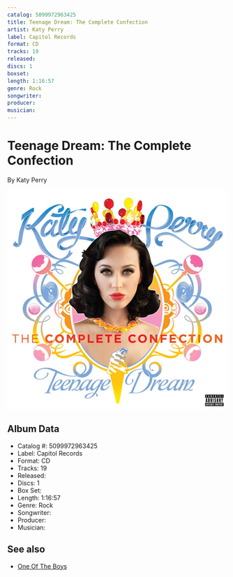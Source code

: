 ```yaml
---
catalog: 5099972963425
title: Teenage Dream: The Complete Confection
artist: Katy Perry
label: Capitol Records
format: CD
tracks: 19
released: 
discs: 1
boxset: 
length: 1:16:57
genre: Rock
songwriter: 
producer: 
musician: 
---
```


# Teenage Dream: The Complete Confection

By Katy Perry

![](../../assets/cdcovers/Katy_Perry-Teenage_Dream-_The_Complete_Confection.png)

## Album Data

- Catalog #: 5099972963425
- Label: Capitol Records
- Format: CD
- Tracks: 19
- Released: 
- Discs: 1
- Box Set: 
- Length: 1:16:57
- Genre: Rock
- Songwriter: 
- Producer: 
- Musician: 


## See also

- [One Of The Boys](One_Of_The_Boys.md)
